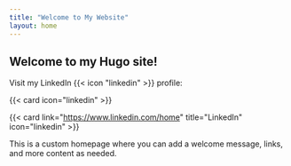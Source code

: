 ```yaml
---
title: "Welcome to My Website"
layout: home
---
```


## Welcome to my Hugo site!

Visit my LinkedIn {{< icon "linkedin" >}} profile: 

{{< card icon="linkedin" >}}

{{< card link="https://www.linkedin.com/home" title="LinkedIn" icon="linkedin" >}} 

This is a custom homepage where you can add a welcome message, links, and more content as needed.